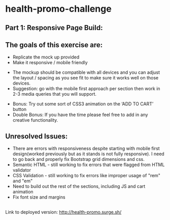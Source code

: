 # health-promo-challenge

## Part 1: Responsive Page Build: 

## The goals of this exercise are:

* Replicate the mock up provided 
* Make it responsive / mobile friendly
- The mockup should be compatible with all devices and you can adjust the layout  / spacing as you see fit to make sure it works well on those devices. 
- Suggestion: go with the mobile first approach per section then work in 2-3 media queries that you will support.

* Bonus: Try out some sort of CSS3 animation on the ‘ADD TO CART’ button
* Double Bonus: If you have the time please feel free to add in any creative functionality. 

## Unresolved Issues:
* There are errors with responsiveness despite starting with mobile first design(worked previously but as it stands is not fully responsive). I need to go back and properly fix Bootstrap grid dimensions and css.
* Semantic HTML - still working to fix errors that were flagged from HTML validator
* CSS Validation - still working to fix errors like improper usage of "rem" and "em"
* Need to build out the rest of the sections, including JS and cart animation
* Fix font size and margins 

##
Link to deployed version: http://health-promo.surge.sh/


